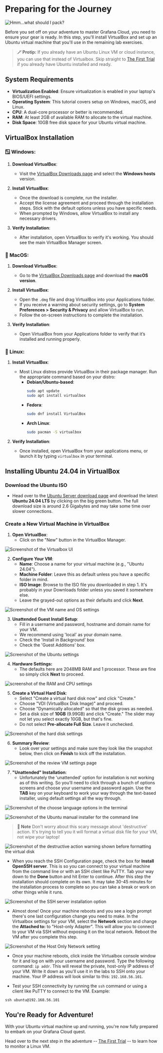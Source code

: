 # Preparing for the Journey
![Hmm...what should I pack?](../images/complete_newbie.webp)

Before you set off on your adventure to master Grafana Cloud, you need to ensure your gear is ready. In this step, you'll install VirtualBox and set up an Ubuntu virtual machine that you'll use in the remaining lab exercises.

> **🪄 Protip:**
> If you already have an Ubuntu Linux VM or cloud instance, you can use that instead of Virtualbox. Skip straight to [The First Trial](../02-the-first-trial/README.md) if you already have Ubuntu installed and ready.

## System Requirements

- **Virtualization Enabled**: Ensure virtualization is enabled in your laptop's BIOS/UEFI settings.
- **Operating System**: This tutorial covers setup on Windows, macOS, and Linux.
- **CPU**: A dual-core processor or better is recommended.
- **RAM**: At least 2GB of available RAM to allocate to the virtual machine.
- **Disk Space**: 10GB free disk space for your Ubuntu virtual machine.

## VirtualBox Installation

### 🪟 Windows:

1. **Download VirtualBox**:
   - Visit the [VirtualBox Downloads page](https://www.virtualbox.org/wiki/Downloads) and select the **Windows hosts** version.
   
2. **Install VirtualBox**:
   - Once the download is complete, run the installer.
   - Accept the license agreement and proceed through the installation steps. Stick with the default options unless you have specific needs.
   - When prompted by Windows, allow VirtualBox to install any necessary drivers.

3. **Verify Installation**:
   - After installation, open VirtualBox to verify it's working. You should see the main VirtualBox Manager screen.

### 🍎 MacOS:

1. **Download VirtualBox**:
   - Go to the [VirtualBox Downloads page](https://www.virtualbox.org/wiki/Downloads) and download the **macOS version**.

2. **Install VirtualBox**:
   - Open the `.dmg` file and drag VirtualBox into your Applications folder.
   - If you receive a warning about security settings, go to **System Preferences > Security & Privacy** and allow VirtualBox to run.
   - Follow the on-screen instructions to complete the installation.

3. **Verify Installation**:
   - Open VirtualBox from your Applications folder to verify that it’s installed and running properly.

### 🐧 Linux:

1. **Install VirtualBox**:
   - Most Linux distros provide VirtualBox in their package manager. Run the appropriate command based on your distro:
     - **Debian/Ubuntu-based**:  
       ```bash
       sudo apt update
       sudo apt install virtualbox
       ```
     - **Fedora**:  
       ```bash
       sudo dnf install VirtualBox
       ```
     - **Arch Linux**:  
       ```bash
       sudo pacman -S virtualbox
       ```

2. **Verify Installation**:
   - Once installed, open VirtualBox from your applications menu, or launch it by typing `virtualbox` in your terminal.

## Installing Ubuntu 24.04 in VirtualBox

### Download the Ubuntu ISO

- Head over to the [Ubuntu Server download page](https://ubuntu.com/download/server) and download the latest **Ubuntu 24.04 LTS** by clicking on the big green button. The full download size is around 2.6 Gigabytes and may take some time over slower connections.

### Create a New Virtual Machine in VirtualBox

1. **Open VirtualBox**:
   - Click on the "New" button in the VirtualBox Manager.

![Screenshot of the Virtualbox UI](../images/virtualbox_create_a_vm.png)

2. **Configure Your VM**:
   - **Name**: Choose a name for your virtual machine (e.g., "Ubuntu 24.04").
   - **Machine Folder**: Leave this as default unless you have a specific folder in mind.
   - **ISO Image**: Browse to the ISO file you downloaded in step 1. It's probably in your Downloads folder unless you saved it somewhere else.
   - Leave the grayed-out options as their defaults and click **Next**.

![Screenshot of the VM name and OS settings](../images/virtualbox_vm_name_and_os.png)

3. **Unattended Guest Install Setup**:
   - Fill in a username and password, hostname and domain name for your VM.
   - We recommend using 'local' as your domain name.
   - Check the 'Install in Background' box
   - Check the 'Guest Additions' box.

![Screenshot of the Ubuntu settings](../images/virtualbox_ubuntu_settings.png)

4. **Hardware Settings:**
   - The defaults here are 2048MB RAM and 1 processor. These are fine so simply click **Next** to proceed.

![screenshot of the RAM and CPU settings](../images/virtualbox_ram_and_cpu.png)

5. **Create a Virtual Hard Disk**:
   - Select "Create a virtual hard disk now" and click "Create."
   - Choose "VDI (VirtualBox Disk Image)" and proceed.
   - Choose "Dynamically allocated" so that the disk grows as needed.
   - Set a disk size of **10GB** (9.99GB) and click "Create." The slider may not let you select exactly 10GB, but that's fine.
   - Do not select **Pre-allocate Full Size**. Leave it unchecked.

![Screenshot of the hard disk settings](../images/virtualbox_hard_disk.png)

6. **Summary Review**:
   - Look over your settings and make sure they look like the snapshot below, then click on **Finish** to kick off the installation.

![Screenshot of the review VM settings page](../images/virtualbox_review_settings.png)

7. **"Unattended" Installation**:
   - Unfortunately the 'unattended' option for installation is not working as of this writing. So you'll need to click through a bunch of options screens and choose your username and password again. Use the **TAB** key on your keyboard to work your way through the text-based installer, using default settings all the way through.

![Screenshot of the choose language options in the terminal](../images/virtualbox_ubuntu_choose_language.png)

![Screenshot of the Ubuntu manual installer for the command line](../images/virtualbox_manual_installer.png)

> **📝 Note**
> Don't worry about this scary message about 'destructive' action. It's trying to tell you it will format a virtual disk file for your VM, not wipe your laptop!

![Screenshot of the destructive action warning shown before formatting the virtual disk](../images/virtualbox_confirm_destructive_action.png)

  - When you reach the SSH Configuration page, check the box for **Install OpenSSH server**. This is so you can connect to your virtual machine from the command line or with an SSH client like PuTTY. Tab your way down to the **Done** button and hit Enter to continue. After this step the installation should complete on its own. It may take 30-45 minutes for the installation process to complete so you can take a break or work on other things while it runs.

![Screenshot of the SSH server installation option](../images/virtualbox_install_ssh_server.png)

  - Almost done! Once your machine reboots and you see a login prompt there's one last configuration change you need to make. In the Virtualbox settings for your VM, select the **Network** section and change the **Attached to:** to "Host-only Adapter". This will allow you to connect to your VM via SSH without exposing it on the local network. Reboot the VM after you complete this step.

![Screenshot of the Host Only Network setting](../images/virtualbox_host_only_network.png)

  - Once your machine reboots, click inside the Virtualbox console window for it and log on with your username and password. Type the following command: `ip addr`. This will reveal the private, host-only IP address of your VM. Write it down as you'll use it in the labs to SSH onto your machine. Your IP address will look similar to this: `192.168.56.101`.

  - Test your SSH connectivity by running the `ssh` command or using a client like PuTTY to connect to the VM. Example:

  ```
  ssh ubuntu@192.168.56.101
  ```

## You're Ready for Adventure!

With your Ubuntu virtual machine up and running, you're now fully prepared to embark on your Grafana Cloud quest.

Head over to the next step in the adventure -- [The First Trial](../02-the-first-trial/README.md) -- to learn how to monitor a Linux VM.

